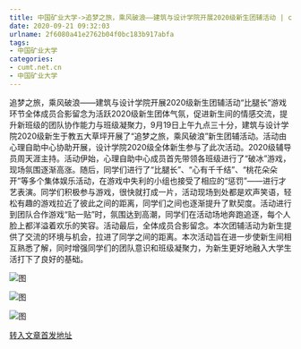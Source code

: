 ```yaml
---
title: 中国矿业大学->追梦之旅，乘风破浪——建筑与设计学院开展2020级新生团辅活动 | cumt.net.cn
date: 2020-09-21 09:32:03
urlname: 2f6080a41e2762b04f0bc183b917abfa
tags: 
- 中国矿业大学
categories:
- cumt.net.cn
- 中国矿业大学
---
```

追梦之旅，乘风破浪——建筑与设计学院开展2020级新生团辅活动“比腿长”游戏环节全体成员合影留念为活跃2020级新生团体气氛，促进新生间的情感交流，提升新班级的团队协作能力与班级凝聚力，9月19日上午九点三十分，建筑与设计学院2020级新生于教五大草坪开展了“追梦之旅，乘风破浪”新生团辅活动。活动由心理自助中心协助开展，设计学院2020级全体新生参与了此次活动。2020级辅导员周天涯主持。活动伊始，心理自助中心成员首先带领各班级进行了“破冰”游戏，现场氛围逐渐高涨。随后，同学们进行了“比腿长”、“心有千千结”、“桃花朵朵开”等多个集体娱乐活动，在游戏中失利的小组也接受了相应的“惩罚”——进行才艺表演。同学们积极参与游戏，很快就打成一片，活动现场到处都是欢声笑语，轻松有趣的游戏拉近了彼此之间的距离，同学们之间也逐渐提升了默契度。活动进行到团队合作游戏“贴一贴”时，氛围达到高潮，同学们在活动场地奔跑追逐，每个人脸上都洋溢着欢乐的笑容。活动最后，全体成员合影留念。本次团辅活动为新生提供了交流的环境与机会，拉进了同学之间的距离。本次活动旨在进一步使新生间相互熟悉了解，同时增强同学们的团队意识和班级凝聚力，为新生更好地融入大学生活打下了良好的基础。

![图](http://xwzx.cumt.edu.cn/_upload/article/images/c2/c7/d01788a442f8ab780aa97d7050ea/fca048de-bce0-42f0-8a8c-884269fe4397.jpg)

![图](http://xwzx.cumt.edu.cn/_upload/article/images/c2/c7/d01788a442f8ab780aa97d7050ea/0786a52b-6324-4167-98b2-b7af0e0115fd.jpg)

![图](http://xwzx.cumt.edu.cn/_upload/article/images/c2/c7/d01788a442f8ab780aa97d7050ea/be5c58e0-6d8e-45c6-95fa-0cdc45a4de7c.jpg)

[转入文章首发地址](http://xwzx.cumt.edu.cn/c7/26/c523a575270/page.htm)